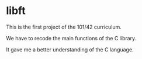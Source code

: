 # libft

This is the first project of the 101/42 curriculum. 

We have to recode the main functions of the C library.

It gave me a better understanding of the C language.
